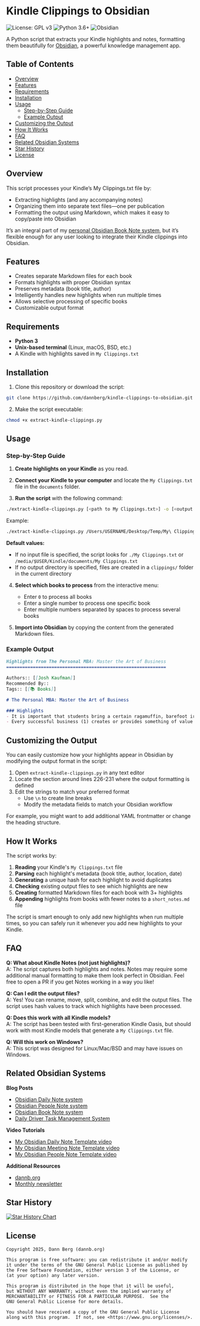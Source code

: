 # Kindle Clippings to Obsidian

![License: GPL v3](https://img.shields.io/badge/License-GPLv3-blue.svg) ![Python 3.6+](https://img.shields.io/badge/python-3.6+-blue.svg) ![Obsidian](https://img.shields.io/badge/Obsidian-Compatible-purple.svg)

A Python script that extracts your Kindle highlights and notes, formatting them beautifully for [Obsidian](https://obsidian.md/), a powerful knowledge management app.

## Table of Contents

- [Overview](#overview)
- [Features](#features)
- [Requirements](#requirements)
- [Installation](#installation)
- [Usage](#usage)
  - [Step-by-Step Guide](#step-by-step-guide)
  - [Example Output](#example-output)
- [Customizing the Output](#customizing-the-output)
- [How It Works](#how-it-works)
- [FAQ](#faq)
- [Related Obsidian Systems](#related-obsidian-systems)
- [Star History](#star-history)
- [License](#license)

## Overview

This script processes your Kindle’s My Clippings.txt file by:

- Extracting highlights (and any accompanying notes)
- Organizing them into separate text files—one per publication
- Formatting the output using Markdown, which makes it easy to copy/paste into Obsidian

It’s an integral part of my [personal Obsidian Book Note system](https://dannb.org/blog/2022/recalling-books-youve-read-made-easy/), but it’s flexible enough for any user looking to integrate their Kindle clippings into Obsidian.

## Features

- Creates separate Markdown files for each book
- Formats highlights with proper Obsidian syntax
- Preserves metadata (book title, author)
- Intelligently handles new highlights when run multiple times
- Allows selective processing of specific books
- Customizable output format

## Requirements

- **Python 3**
- **Unix-based terminal** (Linux, macOS, BSD, etc.)
- A Kindle with highlights saved in `My Clippings.txt`

## Installation

1. Clone this repository or download the script:

```bash
git clone https://github.com/dannberg/kindle-clippings-to-obsidian.git
```

2. Make the script executable:

```bash
chmod +x extract-kindle-clippings.py
```

## Usage

### Step-by-Step Guide

1. **Create highlights on your Kindle** as you read.

2. **Connect your Kindle to your computer** and locate the `My Clippings.txt` file in the `documents` folder.

3. **Run the script** with the following command:

```bash
./extract-kindle-clippings.py [<path to My Clippings.txt>] -o [<output directory>]
```

Example:

```bash
./extract-kindle-clippings.py /Users/USERNAME/Desktop/Temp/My\ Clippings.txt -o /Users/USERNAME/Desktop/Temp/clippings/
```

**Default values:**
- If no input file is specified, the script looks for `./My Clippings.txt` or `/media/$USER/Kindle/documents/My Clippings.txt`
- If no output directory is specified, files are created in a `clippings/` folder in the current directory

4. **Select which books to process** from the interactive menu:
   - Enter `0` to process all books
   - Enter a single number to process one specific book
   - Enter multiple numbers separated by spaces to process several books

5. **Import into Obsidian** by copying the content from the generated Markdown files.

### Example Output

```markdown
Highlights from The Personal MBA: Master the Art of Business
============================================================

Authors:: [[Josh Kaufman]]
Recommended By::
Tags:: [[📚 Books]]

# The Personal MBA: Master the Art of Business

### Highlights
- It is important that students bring a certain ragamuffin, barefoot irreverence to their studies; they are not here to worship what is known, but to question it. —JACOB BRONOWSKI, WRITER AND PRESENTER OF THE ASCENT OF MAN
- Every successful business (1) creates or provides something of value that (2) other people want or need (3) at a price they're willing to pay, in a way that (4) satisfies the purchaser's needs and expectations and (5) provides the business sufficient revenue to make it worthwhile for the owners to continue operation.
```

## Customizing the Output

You can easily customize how your highlights appear in Obsidian by modifying the output format in the script:

1. Open `extract-kindle-clippings.py` in any text editor
2. Locate the section around lines 226-231 where the output formatting is defined
3. Edit the strings to match your preferred format
   - Use `\n` to create line breaks
   - Modify the metadata fields to match your Obsidian workflow

For example, you might want to add additional YAML frontmatter or change the heading structure.

## How It Works

The script works by:

1. **Reading** your Kindle's `My Clippings.txt` file
2. **Parsing** each highlight's metadata (book title, author, location, date)
3. **Generating** a unique hash for each highlight to avoid duplicates
4. **Checking** existing output files to see which highlights are new
5. **Creating** formatted Markdown files for each book with 3+ highlights
6. **Appending** highlights from books with fewer notes to a `short_notes.md` file

The script is smart enough to only add new highlights when run multiple times, so you can safely run it whenever you add new highlights to your Kindle.

## FAQ

**Q: What about Kindle Notes (not just highlights)?**  
A: The script captures both highlights and notes. Notes may require some additional manual formatting to make them look perfect in Obsidian. Feel free to open a PR if you get Notes working in a way you like!

**Q: Can I edit the output files?**  
A: Yes! You can rename, move, split, combine, and edit the output files. The script uses hash values to track which highlights have been processed.

**Q: Does this work with all Kindle models?**  
A: The script has been tested with first-generation Kindle Oasis, but should work with most Kindle models that generate a `My Clippings.txt` file.

**Q: Will this work on Windows?**  
A: This script was designed for Linux/Mac/BSD and may have issues on Windows.

## Related Obsidian Systems

**Blog Posts**
- [Obsidian Daily Note system](https://dannb.org/blog/2022/obsidian-daily-note-template/)
- [Obsidian People Note system](https://dannb.org/blog/2022/obsidian-people-note-template/)
- [Obsidian Book Note system](https://dannb.org/blog/2022/recalling-books-youve-read-made-easy/)
- [Daily Driver Task Management System](https://dannb.org/blog/2020/daily-driver-task-management-system/)

**Video Tutorials**
- [My Obsidian Daily Note Template video](https://youtu.be/v84uSIqqVPQ)
- [My Obsidian Meeting Note Template video](https://youtu.be/Ud16HOQoS5Q)
- [My Obsidian People Note Template video](https://youtu.be/N8K41HDRI3o)

**Additional Resources**
- [dannb.org](https://dannb.org)
- [Monthly newsletter](https://dannb.org/newsletter)

## Star History

[![Star History Chart](https://api.star-history.com/svg?repos=dannberg/kindle-clippings-to-obsidian&type=Date)](https://star-history.com/#dannberg/kindle-clippings-to-obsidian&Date)

## License

```
Copyright 2025, Dann Berg (dannb.org)

This program is free software: you can redistribute it and/or modify
it under the terms of the GNU General Public License as published by
the Free Software Foundation, either version 3 of the License, or
(at your option) any later version.

This program is distributed in the hope that it will be useful,
but WITHOUT ANY WARRANTY; without even the implied warranty of
MERCHANTABILITY or FITNESS FOR A PARTICULAR PURPOSE.  See the
GNU General Public License for more details.

You should have received a copy of the GNU General Public License
along with this program.  If not, see <https://www.gnu.org/licenses/>.
```